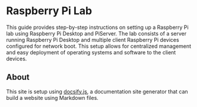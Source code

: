 # Raspberry Pi Lab
This guide provides step-by-step instructions on setting up a Raspberry Pi lab using Raspberry Pi Desktop and PiServer. The lab consists of a server running Raspberry Pi Desktop and multiple client Raspberry Pi devices configured for network boot. This setup allows for centralized management and easy deployment of operating systems and software to the client devices.

## About
This site is setup using [docsify.js](//docsify.js.org), a documentation site generator that can build a website using Markdown files.
